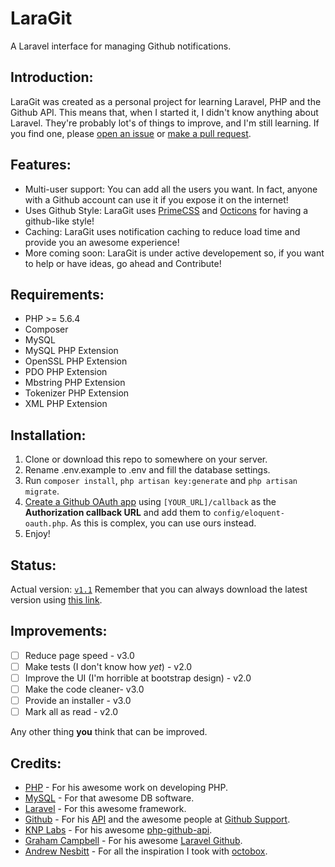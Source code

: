 # LaraGit
A Laravel interface for managing Github notifications.

## Introduction:

LaraGit was created as a personal project for learning Laravel, PHP and the Github API. This means that, when I started it, I didn't know anything about Laravel. They're probably lot's of things to improve, and I'm still learning. If you find one, please [open an issue](https://github.com/m1guelpf/github/issues/new) or [make a pull request](https://github.com/m1guelpf/github/pulls/compare).

## Features:

- Multi-user support: You can add all the users you want. In fact, anyone with a Github account can use it if you expose it on the internet!
- Uses Github Style: LaraGit uses [PrimeCSS](http://primercss.io/) and [Octicons](https://octicons.github.com) for having a github-like style!
- Caching: LaraGit uses notification caching to reduce load time and provide you an awesome experience!
- More coming soon: LaraGit is under active developement so, if you want to help or have ideas, go ahead and Contribute!

## Requirements:

- PHP >= 5.6.4
- Composer
- MySQL
- MySQL PHP Extension
- OpenSSL PHP Extension
- PDO PHP Extension
- Mbstring PHP Extension
- Tokenizer PHP Extension
- XML PHP Extension

## Installation:

1. Clone or download this repo to somewhere on your server.
2. Rename .env.example to .env and fill the database settings.
3. Run ```composer install```, ```php artisan key:generate``` and ```php artisan migrate```.
4. [Create a Github OAuth app](https://github.com/settings/applications/new) using ```[YOUR_URL]/callback``` as the **Authorization callback URL** and add them to ```config/eloquent-oauth.php```. As this is complex, you can use ours instead.
5. Enjoy!

## Status:

Actual version: [```v1.1```](https://github.com/m1guelpf/laragit/releases/v1.1)
Remember that you can always download the latest version using [this link](https://github.com/m1guelpf/laragit/releases/latest).
## Improvements:

- [ ] Reduce page speed - v3.0
- [ ] Make tests (I don't know how *yet*) - v2.0
- [ ] Improve the UI (I'm horrible at bootstrap design) - v2.0
- [ ] Make the code cleaner- v3.0
- [ ] Provide an installer - v3.0
- [ ] Mark all as read - v2.0

Any other thing **you** think that can be improved.

## Credits:

- [PHP](https://php.net) - For his awesome work on developing PHP.
- [MySQL](https://mysql.com) - For that awesome DB software.
- [Laravel](https://laravel.com) - For this awesome framework.
- [Github](https://github.com) - For his [API](https://developers.github.com/v3) and the awesome people at [Github Support](https://github.com/contact).
- [KNP Labs](https://knplabs.com) - For his awesome [php-github-api](https://github.com/KnpLabs/php-github-api).
- [Graham Campbell](https://gjcampbell.co.uk/) - For his awesome [Laravel Github](https://github.com/GrahamCampbell/Laravel-GitHub).
- [Andrew Nesbitt](http://nesbitt.io/) - For all the inspiration I took with [octobox](https://github.com/octobox/octobox).
